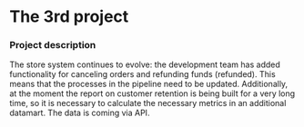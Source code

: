 # The 3rd project

### Project description
The store system continues to evolve: the development team has added functionality for canceling orders and refunding funds (refunded). This means that the processes in the pipeline need to be updated.
Additionally, at the moment the report on customer retention is being built for a very long time, so it is necessary to calculate the necessary metrics in an additional datamart.
The data is coming via API.


